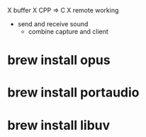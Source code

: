X buffer
X CPP => C
X remote working

- send and receive sound
    - combine capture and client

# brew install opus
# brew install portaudio
# brew install libuv
